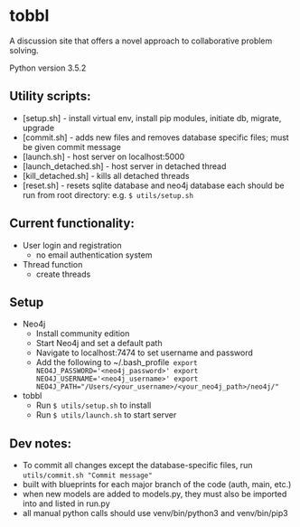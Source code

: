 # tobbl 
A discussion site that offers a novel approach to collaborative problem solving.

Python version 3.5.2

## Utility scripts:
* [setup.sh] - install virtual env, install pip modules, initiate db, migrate, upgrade
* [commit.sh] - adds new files and removes database specific files; must be given commit message
* [launch.sh] - host server on localhost:5000
* [launch_detached.sh] - host server in detached thread
* [kill_detached.sh] - kills all detached threads
* [reset.sh] - resets sqlite database and neo4j database
each should be run from root directory: e.g. `$ utils/setup.sh`

## Current functionality:
* User login and registration
    + no email authentication system
* Thread function
    + create threads
    
## Setup
* Neo4j
    + Install community edition
    + Start Neo4j and set a default path
    + Navigate to localhost:7474 to set username and password
    + Add the following to ~/.bash_profile`
    export NEO4J_PASSWORD='<neo4j_password>'
    export NEO4J_USERNAME='<neo4j_username>'
    export NEO4J_PATH="/Users/<your_username>/<your_neo4j_path>/neo4j/"`
* tobbl
    + Run `$ utils/setup.sh` to install
    + Run `$ utils/launch.sh` to start server
    

## Dev notes:
* To commit all changes except the database-specific files, run `utils/commit.sh "Commit message"`
* built with blueprints for each major branch of the code (auth, main, etc.) 
* when new models are added to models.py, they must also be imported into and listed in run.py
* all manual python calls should use venv/bin/python3 and venv/bin/pip3

